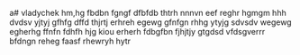 a# vladychek
hm,hg
fbdbn
fgngf
dfbfdb
thtrh
nnnvn
eef
reghr
hgmgm
hhh
dvdsv
yjtyj
gfhfg
dffd
thjrtj
erhreh
egewg
gfnfgn
rhhg
ytyjg
sdvsdv
wegewg
egherhg
ffnfn
fdhfh
hjg
kiou
erherh
fdbgfbn
fjhjtjy
gtgdsd
vfdsgverrr
bfdngn
reheg
faasf
rhewryh
hytr
